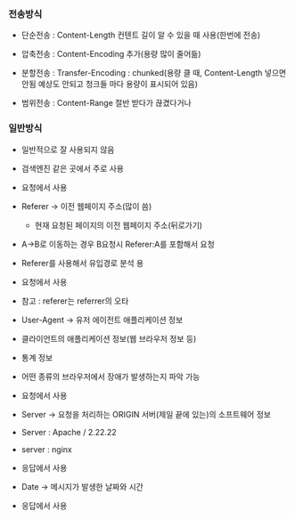 ### 전송방식

- 단순전송 : Content-Length 컨텐트 길이 알 수 있을 때 사용(한번에 전송)

 - 압축전송 : Content-Encoding 추가(용량 많이 줄어듦)

 - 분할전송 : Transfer-Encoding : chunked(용량 클 때, Content-Length 넣으면 안됨 예상도 안되고 청크들 마다 용량이 표시되어 있음)

 - 범위전송 : Content-Range 절반 받다가 끊겼다거나
 
 ### 일반방식
 - 일반적으로 잘 사용되지 않음

 - 검색엔진 같은 곳에서 주로 사용

 - 요청에서 사용

- Referer → 이전 웹페이지 주소(많이 씀)

  - 현재 요청된 페이지의 이전 웹페이지 주소(뒤로가기)

 - A→B로 이동하는 경우 B요청시 Referer:A를 포함해서 요청

 - Referer를 사용해서 유입경로 분석 용

 - 요청에서 사용

  - 참고 : referer는 referrer의 오타

- User-Agent → 유저 에이전트 애플리케이션 정보

 - 클라이언트의 애플리케이션 정보(웹 브라우저 정보 등)

 - 통계 정보

 - 어떤 종류의 브라우저에서 장애가 발생하는지 파악 가능

 - 요청에서 사용

- Server → 요청을 처리하는 ORIGIN 서버(제일 끝에 있는)의 소프트웨어 정보

 - Server : Apache / 2.22.22

 - server : nginx

 - 응답에서 사용

- Date → 메시지가 발생한 날짜와 시간

 - 응답에서 사용
